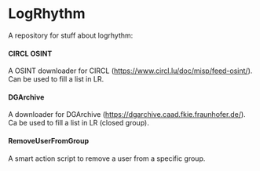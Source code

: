 # LogRhythm
A repository for stuff about logrhythm:

#### CIRCL OSINT
A OSINT downloader for CIRCL (https://www.circl.lu/doc/misp/feed-osint/). 
Can be used to fill a list in LR.

#### DGArchive
A downloader for DGArchive (https://dgarchive.caad.fkie.fraunhofer.de/). 
Ca be used to fill a list in LR (closed group).

#### RemoveUserFromGroup
A smart action script to remove a user from a specific group.
